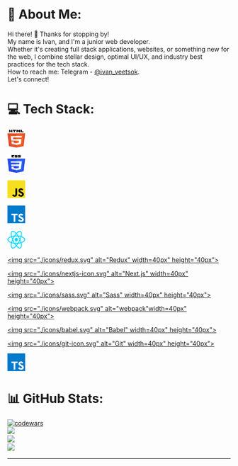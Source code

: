# 💫 About Me:
Hi there! 👋 Thanks for stopping by!<br>My name is Ivan, and  I'm a junior web developer.<br>Whether it's creating full stack applications, websites, or something new for the web, I combine stellar design, optimal UI/UX, and industry best practices for the tech stack.<br>How to reach me: Telegram - [@ivan_veetsok](https://t.me/ivan_veetsok).<br>Let's connect!


# 💻 Tech Stack:
  <a href="https://www.w3.org/TR/html5/" title="HTML5"><img src="./icons/html-5.svg" alt="HTML5" width="40px" height="40px"></a>

  <a href="https://www.w3.org/TR/CSS/" title="CSS3"><img src="./icons/css-3.svg" alt="CSS3" width="40px" height="40px"></a>

  <a href="https://developer.mozilla.org/en-US/docs/Web/JavaScript" title="JavaScript"><img src="./icons/javascript.svg" alt="JavaScript" width="40px" height="40px"></a>

  <a href="https://www.typescriptlang.org/" title="Typescript"><img src="https://github.com/veetsok/veetsok/blob/main/icons/typescript-icon.svg" alt="Typescript" width="40px" height="40px"></a>

  <a href="https://reactjs.org/" title="React"><img src="./icons/react.svg" alt="React" width="40px" height="40px"></a>

  <a href="https://redux.js.org/" title="Redux"><img src="./icons/redux.svg" alt="Redux" width=40px" height="40px"></a>

  <a href="https://nextjs.org/" title="Next.js"><img src="./icons/nextjs-icon.svg" alt="Next.js" width=40px" height="40px"></a>

  <a href="https://sass-lang.com/" title="Sass"><img src="./icons/sass.svg" alt="Sass" width=40px" height="40px"></a>

  <a href="https://webpack.js.org/" title="webpack"><img src="./icons/webpack.svg" alt="webpack"width=40px" height="40px"></a>

  <a href="https://babeljs.io/" title="Babel"><img src="./icons/babel.svg" alt="Babel" width=40px" height="40px"></a>

  <a href="https://git-scm.com/" title="Git"><img src="./icons/git-icon.svg" alt="Git" width=40px" height="40px"></a>

  <a href="https://www.typescriptlang.org/" title="Typescript"><img src="./icons/typescript-icon.svg" alt="Typescript" width="40px" height="40px"></a>

# 📊 GitHub Stats:
[![codewars](https://www.codewars.com/users/veetsok/badges/large)](https://www.codewars.com/users/veetsok)</br>
![](https://github-readme-stats.vercel.app/api?username=veetsok&theme=dark&hide_border=false&include_all_commits=true&count_private=true)<br/>
![](https://github-readme-streak-stats.herokuapp.com/?user=veetsok&theme=dark&hide_border=false)<br/>
![](https://github-readme-stats.vercel.app/api/top-langs/?username=veetsok&theme=dark&hide_border=false&include_all_commits=true&count_private=true&layout=compact)<br/>



---
